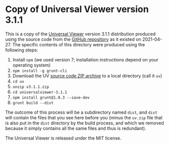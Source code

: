 # Copy of Universal Viewer version 3.1.1

This is a copy of the [Universal Viewer](http://universalviewer.io) version 3.1.1 distribution produced using the source code from the [GitHub repository](https://github.com/UniversalViewer/universalviewer/releases/tag/v3.1.1) as it existed on 2021-04-27.  The specific contents of this directory were produced using the following steps:

1. Install `npm` (we used version 7; installation instructions depend on your operating system)
2. `npm install -g grunt-cli`
3. Download the UV [source code ZIP archive](https://github.com/UniversalViewer/universalviewer/archive/refs/tags/v3.1.1.zip) to a local directory (call it `uv`)
4. `cd uv`
5. `unzip v3.1.1.zip`
6. `cd universalviewer-3.1.1`
7. `npm install grunt@1.0.3 --save-dev`
8. `grunt build --dist`

The outcome of this process will be a subdirectory named `dist`, and `dist` will contain the files that you see here before you (minus the `uv.zip` file that is also put in the `dist` directory by the build process, and which we removed because it simply contains all the same files and thus is redundant).

The Universal Viewer is released under the MIT license.
